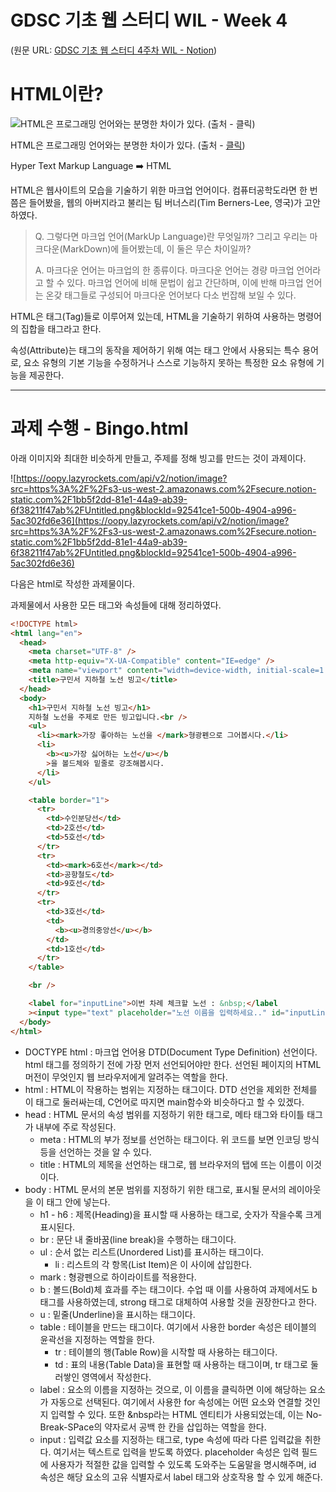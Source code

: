 # GDSC 기초 웹 스터디 WIL - Week 4

(원문 URL: [GDSC 기초 웹 스터디 4주차 WIL - Notion](https://goomseo.notion.site/Week4-998fe523a8a04a1883e13932f20a6946))

# HTML이란?

![HTML은 프로그래밍 언어와는 분명한 차이가 있다. (출처 - [클릭](https://www.reddit.com/r/ProgrammerHumor/comments/axm4xv/html_is_not_a_programming_language/))](https://i.redd.it/4c9uyah5gbk21.jpg)

HTML은 프로그래밍 언어와는 분명한 차이가 있다. (출처 - [클릭](https://www.reddit.com/r/ProgrammerHumor/comments/axm4xv/html_is_not_a_programming_language/))

Hyper Text Markup Language ➡️ HTML

HTML은 웹사이트의 모습을 기술하기 위한 마크업 언어이다. 컴퓨터공학도라면 한 번쯤은 들어봤을, 웹의 아버지라고 불리는 팀 버너스리(Tim Berners-Lee, 영국)가 고안하였다.

> Q. 그렇다면 마크업 언어(MarkUp Language)란 무엇일까? 그리고 우리는 마크다운(MarkDown)에 들어봤는데, 이 둘은 무슨 차이일까?
>
> A. 마크다운 언어는 마크업의 한 종류이다. 마크다운 언어는 경량 마크업 언어라고 할 수 있다. 마크업 언어에 비해 문법이 쉽고 간단하며, 이에 반해 마크업 언어는 온갖 태그들로 구성되어 마크다운 언어보다 다소 번잡해 보일 수 있다.

HTML은 태그(Tag)들로 이루어져 있는데, HTML을 기술하기 위하여 사용하는 명령어의 집합을 태그라고 한다.

속성(Attribute)는 태그의 동작을 제어하기 위해 여는 태그 안에서 사용되는 특수 용어로, 요소 유형의 기본 기능을 수정하거나 스스로 기능하지 못하는 특정한 요소 유형에 기능을 제공한다.

---

# 과제 수행 - Bingo.html

아래 이미지와 최대한 비슷하게 만들고, 주제를 정해 빙고를 만드는 것이 과제이다.

![https://oopy.lazyrockets.com/api/v2/notion/image?src=https%3A%2F%2Fs3-us-west-2.amazonaws.com%2Fsecure.notion-static.com%2F1bb5f2dd-81e1-44a9-ab39-6f38211f47ab%2FUntitled.png&blockId=92541ce1-500b-4904-a996-5ac302fd6e36](https://oopy.lazyrockets.com/api/v2/notion/image?src=https%3A%2F%2Fs3-us-west-2.amazonaws.com%2Fsecure.notion-static.com%2F1bb5f2dd-81e1-44a9-ab39-6f38211f47ab%2FUntitled.png&blockId=92541ce1-500b-4904-a996-5ac302fd6e36)

다음은 html로 작성한 과제물이다.

과제물에서 사용한 모든 태그와 속성들에 대해 정리하였다.

```html
<!DOCTYPE html>
<html lang="en">
  <head>
    <meta charset="UTF-8" />
    <meta http-equiv="X-UA-Compatible" content="IE=edge" />
    <meta name="viewport" content="width=device-width, initial-scale=1.0" />
    <title>구민서 지하철 노선 빙고</title>
  </head>
  <body>
    <h1>구민서 지하철 노선 빙고</h1>
    지하철 노선을 주제로 만든 빙고입니다.<br />
    <ul>
      <li><mark>가장 좋아하는 노선을 </mark>형광펜으로 그어봅시다.</li>
      <li>
        <b><u>가장 싫어하는 노선</u></b
        >을 볼드체와 밑줄로 강조해봅시다.
      </li>
    </ul>

    <table border="1">
      <tr>
        <td>수인분당선</td>
        <td>2호선</td>
        <td>5호선</td>
      </tr>
      <tr>
        <td><mark>6호선</mark></td>
        <td>공항철도</td>
        <td>9호선</td>
      </tr>
      <tr>
        <td>3호선</td>
        <td>
          <b><u>경의중앙선</u></b>
        </td>
        <td>1호선</td>
      </tr>
    </table>

    <br />

    <label for="inputLine">이번 차례 체크할 노선 : &nbsp;</label
    ><input type="text" placeholder="노선 이름을 입력하세요.." id="inputLine" />
  </body>
</html>
```

- DOCTYPE html : 마크업 언어용 DTD(Document Type Definition) 선언이다. html 태그를 정의하기 전에 가장 먼저 선언되어야만 한다. 선언된 페이지의 HTML 머전이 무엇인지 웹 브라우저에게 알려주는 역할을 한다.
- html : HTML이 작용하는 범위는 지정하는 태그이다. DTD 선언을 제외한 전체를 이 태그로 둘러싸는데, C언어로 따지면 main함수와 비슷하다고 할 수 있겠다.
- head : HTML 문서의 속성 범위를 지정하기 위한 태그로, 메타 태그와 타이틀 태그가 내부에 주로 작성된다.
  - meta : HTML의 부가 정보를 선언하는 태그이다. 위 코드를 보면 인코딩 방식 등을 선언하는 것을 알 수 있다.
  - title : HTML의 제목을 선언하는 태그로, 웹 브라우저의 탭에 뜨는 이름이 이것이다.
- body : HTML 문서의 본문 범위를 지정하기 위한 태그로, 표시될 문서의 레이아웃을 이 태그 안에 넣는다.
  - h1 - h6 : 제목(Heading)을 표시할 때 사용하는 태그로, 숫자가 작을수록 크게 표시된다.
  - br : 문단 내 줄바꿈(line break)을 수행하는 태그이다.
  - ul : 순서 없는 리스트(Unordered List)를 표시하는 태그이다.
    - li : 리스트의 각 항목(List Item)은 이 사이에 삽입한다.
  - mark : 형광펜으로 하이라이트를 적용한다.
  - b : 볼드(Bold)체 효과를 주는 태그이다. 수업 때 이를 사용하여 과제에서도 b 태그를 사용하였는데, strong 태그로 대체하여 사용할 것을 권장한다고 한다.
  - u : 밑줄(Underline)을 표시하는 태그이다.
  - table : 테이블을 만드는 태그이다. 여기에서 사용한 border 속성은 테이블의 윤곽선을 지정하는 역할을 한다.
    - tr : 테이블의 행(Table Row)을 시작할 때 사용하는 태그이다.
    - td : 표의 내용(Table Data)을 표현할 때 사용하는 태그이며, tr 태그로 둘러쌓인 영역에서 작성한다.
  - label : 요소의 이름을 지정하는 것으로, 이 이름을 클릭하면 이에 해당하는 요소가 자동으로 선택된다. 여기에서 사용한 for 속성에는 어떤 요소와 연결할 것인지 입력할 수 있다. 또한 &nbsp라는 HTML 엔티티가 사용되었는데, 이는 No-Break-SPace의 약자로서 공백 한 칸을 삽입하는 역할을 한다.
  - input : 입력값 요소를 지정하는 태그로, type 속성에 따라 다른 입력값을 취한다. 여기서는 텍스트로 입력을 받도록 하였다. placeholder 속성은 입력 필드에 사용자가 적절한 값을 입력할 수 있도록 도와주는 도움말을 명시해주며, id 속성은 해당 요소의 고유 식별자로서 label 태그와 상호작용 할 수 있게 해준다.
